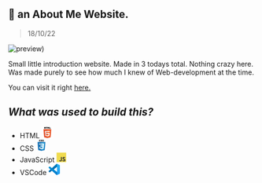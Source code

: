## 🎫 an About Me Website.

> 18/10/22

![preview)](https://user-images.githubusercontent.com/115585523/196561243-d0c7a347-fa2d-4fc8-af04-85a6f9211970.png)

Small little introduction website. Made in 3 todays total.
Nothing crazy here. Was made purely to see how much I knew of Web-development at the time.

You can visit it right [here.](https://euigor.github.io/projeto-mini-portfolio/)


## *What was used to build this?*

- HTML <a href="https://www.w3.org/html/" target="_blank" rel="noreferrer"> <img src="https://raw.githubusercontent.com/devicons/devicon/master/icons/html5/html5-original-wordmark.svg" alt="html5" width="23" height="23"/> </a>
- CSS <a href="https://www.w3schools.com/css/" target="_blank" rel="noreferrer"> <img src="https://raw.githubusercontent.com/devicons/devicon/master/icons/css3/css3-original-wordmark.svg" alt="css3" width="23" height="23"/> </a>
- JavaScript  <a href="https://developer.mozilla.org/en-US/docs/Web/JavaScript" target="_blank" rel="noreferrer"> <img src="https://raw.githubusercontent.com/devicons/devicon/master/icons/javascript/javascript-original.svg" alt="javascript" width="20" height="20"/> </a>
- VSCode <a href="https://code.visualstudio.com" target="_blank" rel="noreferrer"><img src="https://github.com/devicons/devicon/blob/master/icons/vscode/vscode-original.svg" alt="vscode" width="23" height="23"/> </a>


  
  
  
